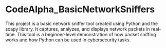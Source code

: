 # CodeAlpha_BasicNetworkSniffers
This project is a basic network sniffer tool created using Python and the scapy library. It captures, analyzes, and displays network packets in real-time. This tool is a beginner-level demonstration of how packet sniffing works and how Python can be used in cybersecurity tasks.

